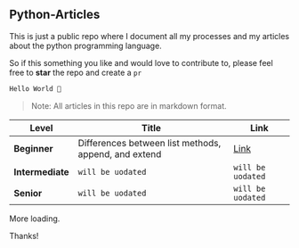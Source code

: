 ## Python-Articles

This is just a public repo where I document all my processes and my articles about the python programming language. 

So if this something you like and would love to contribute to, please feel free to **star** the repo and create a `pr`

```python
Hello World 👋
```

> Note: All articles in this repo are in markdown format.



|  Level           | Title                                                  |     Link                   |
|------------------|--------------------------------------------------------|----------------------------|
|**Beginner**      | Differences between list methods, append, and extend   | [Link](https://github.com/zenUnicorn/Python-Articles/blob/main/Differences-between-list-methods-append-and-extend.md)          |
|**Intermediate**  |`will be uodated`    |`will be uodated`           |
|**Senior**        |`will be uodated`    |`will be uodated`           |


More loading.

Thanks!
